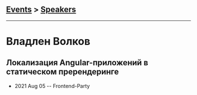 ## [Events](../README.md) > [Speakers](../speakers.md)
---

# Владлен Волков

## Локализация Angular-приложений в статическом пререндеринге
- 2021 Aug 05 -- Frontend-Party    
